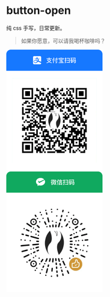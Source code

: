 # button-open

纯 css 手写，日常更新。

> 如果你愿意，可以请我喝杯咖啡吗？

<img src="https://github.com/asorn/button-open/blob/ddb233f77c3541deda1d30457bb23e5325cbab2a/assets/alipay.png" alt="" width="256" height="320">

<img src="https://github.com/asorn/button-open/blob/ddb233f77c3541deda1d30457bb23e5325cbab2a/assets/wechat-pay.png" alt="" width="256" height="320">
